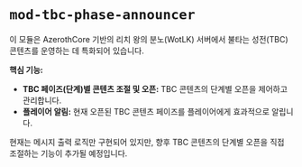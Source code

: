 
# `mod-tbc-phase-announcer`

이 모듈은 AzerothCore 기반의 리치 왕의 분노(WotLK) 서버에서 불타는 성전(TBC) 콘텐츠를 운영하는 데 특화되어 있습니다.

**핵심 기능:**
*   **TBC 페이즈(단계)별 콘텐츠 조절 및 오픈:** TBC 콘텐츠의 단계별 오픈을 제어하고 관리합니다.
*   **플레이어 알림:** 현재 오픈된 TBC 콘텐츠 페이즈를 플레이어에게 효과적으로 알립니다.

현재는 메시지 출력 로직만 구현되어 있지만, 향후 TBC 콘텐츠의 단계별 오픈을 직접 조절하는 기능이 추가될 예정입니다.
